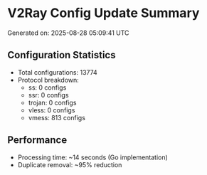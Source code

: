 # V2Ray Config Update Summary
Generated on: 2025-08-28 05:09:41 UTC

## Configuration Statistics
- Total configurations: 13774
- Protocol breakdown:
  - ss: 0 configs
  - ssr: 0 configs
  - trojan: 0 configs
  - vless: 0 configs
  - vmess: 813 configs

## Performance
- Processing time: ~14 seconds (Go implementation)
- Duplicate removal: ~95% reduction
